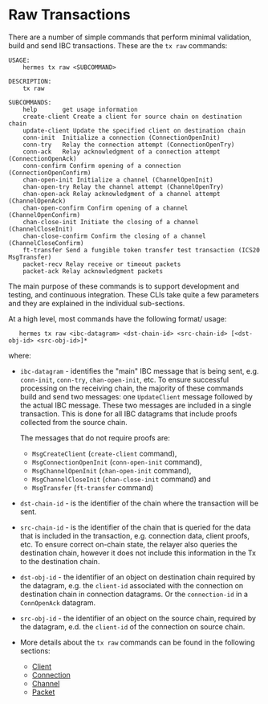 # Raw Transactions

There are a number of simple commands that perform minimal validation, build and send IBC transactions. These are the `tx raw` commands:

```shell script
USAGE:
    hermes tx raw <SUBCOMMAND>

DESCRIPTION:
    tx raw

SUBCOMMANDS:
    help       get usage information
    create-client Create a client for source chain on destination chain
    update-client Update the specified client on destination chain
    conn-init  Initialize a connection (ConnectionOpenInit)
    conn-try   Relay the connection attempt (ConnectionOpenTry)
    conn-ack   Relay acknowledgment of a connection attempt (ConnectionOpenAck)
    conn-confirm Confirm opening of a connection (ConnectionOpenConfirm)
    chan-open-init Initialize a channel (ChannelOpenInit)
    chan-open-try Relay the channel attempt (ChannelOpenTry)
    chan-open-ack Relay acknowledgment of a channel attempt (ChannelOpenAck)
    chan-open-confirm Confirm opening of a channel (ChannelOpenConfirm)
    chan-close-init Initiate the closing of a channel (ChannelCloseInit)
    chan-close-confirm Confirm the closing of a channel (ChannelCloseConfirm)
    ft-transfer Send a fungible token transfer test transaction (ICS20 MsgTransfer)
    packet-recv Relay receive or timeout packets
    packet-ack Relay acknowledgment packets
```

The main purpose of these commands is to support development and testing, and continuous integration. These CLIs take quite a few parameters and they are explained in the individual sub-sections.

At a high level, most commands have the following format/ usage:

```shell
   hermes tx raw <ibc-datagram> <dst-chain-id> <src-chain-id> [<dst-obj-id> <src-obj-id>]*
```

where:

- `ibc-datagram` - identifies the "main" IBC message that is being sent, e.g. `conn-init`, `conn-try`, `chan-open-init`, etc. To ensure successful processing on the receiving chain, the majority of these commands build and send two messages: one `UpdateClient` message followed by the actual IBC message. These two messages are included in a single transaction. This is done for all IBC datagrams that include proofs collected from the source chain.

    The messages that do not require proofs are:
    - `MsgCreateClient` (`create-client` command),
    - `MsgConnectionOpenInit` (`conn-open-init` command),
    - `MsgChannelOpenInit` (`chan-open-init` command),
    - `MsgChannelCloseInit` (`chan-close-init` command) and
    - `MsgTransfer` (`ft-transfer` command)

- `dst-chain-id` - is the identifier of the chain where the transaction will be sent.

- `src-chain-id` - is the identifier of the chain that is queried for the data that is included in the transaction, e.g. connection data, client proofs, etc. To ensure correct on-chain state, the relayer also queries the destination chain, however it does not include this information in the Tx to the destination chain.

- `dst-obj-id` - the identifier of an object on destination chain required by the datagram, e.g. the `client-id` associated with the connection on destination chain in connection datagrams. Or the `connection-id` in a `ConnOpenAck` datagram.

- `src-obj-id` - the identifier of an object on the source chain, required by the datagram, e.d. the `client-id` of the connection on source chain.

- More details about the `tx raw` commands can be found in the following sections:
     - [Client](./tx_client.md)
     - [Connection](./tx_connection.md)
     - [Channel](./tx_channel.md)
     - [Packet](./tx_packet.md)